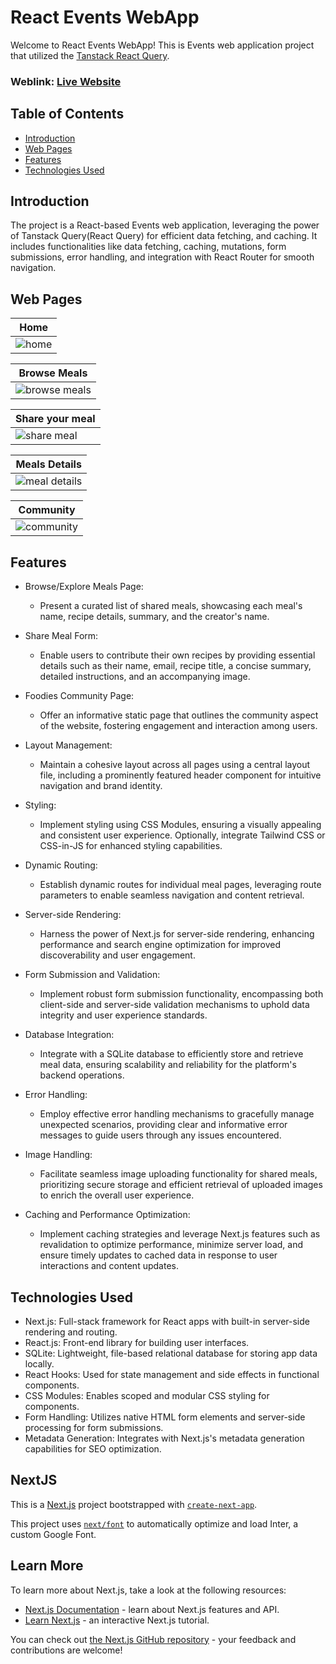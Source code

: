# React Events WebApp
Welcome to React Events WebApp! This is Events web application project that utilized the [Tanstack React Query](https://tanstack.com/query/latest).

### Weblink: [Live Website](#)

## Table of Contents
- [Introduction](#introduction)
- [Web Pages](#web-pages)
- [Features](#features)
- [Technologies Used](#technologies-used)

## Introduction
The project is a React-based Events web application, leveraging the power of Tanstack Query(React Query) for efficient data fetching, and caching. It includes functionalities like data fetching, caching, mutations, form submissions, error handling, and integration with React Router for smooth navigation.

## Web Pages
|  Home                             |
|-----------------------------------------|
| ![home](https://github.com/zaimabdullah/NextJS-foodies-meals/assets/36534973/a8f1d5ca-87d5-4fb2-88e4-b3a38fe0317c) |

|  Browse Meals                              |
|-----------------------------------------|
| ![browse meals](https://github.com/zaimabdullah/NextJS-foodies-meals/assets/36534973/1aab3e97-db1a-4811-ab0c-17957f9fcf1c) |

|  Share your meal                                                            |
|----------------------------------------------------------------------------------|
| ![share meal](https://github.com/zaimabdullah/NextJS-foodies-meals/assets/36534973/90fd8abd-6cc4-48f3-aee5-a21e50fd72ee) |


|  Meals Details                              |
|-----------------------------------------|
| ![meal details](https://github.com/zaimabdullah/NextJS-foodies-meals/assets/36534973/aabc16ed-1966-4fa2-8f63-f82deeb458b2) |

|  Community                             |
|-----------------------------------------|
| ![community](https://github.com/zaimabdullah/NextJS-foodies-meals/assets/36534973/8b30fffa-f950-473b-afe3-cf40e641e79e) |

## Features
- Browse/Explore Meals Page:
  - Present a curated list of shared meals, showcasing each meal's name, recipe details, summary, and the creator's name.

- Share Meal Form:
  - Enable users to contribute their own recipes by providing essential details such as their name, email, recipe title, a concise summary, detailed instructions, and an accompanying image.

- Foodies Community Page:
  - Offer an informative static page that outlines the community aspect of the website, fostering engagement and interaction among users.

- Layout Management:
  - Maintain a cohesive layout across all pages using a central layout file, including a prominently featured header component for intuitive navigation and brand identity.

- Styling:
  - Implement styling using CSS Modules, ensuring a visually appealing and consistent user experience. Optionally, integrate Tailwind CSS or CSS-in-JS for enhanced styling capabilities.
    
- Dynamic Routing:
  - Establish dynamic routes for individual meal pages, leveraging route parameters to enable seamless navigation and content retrieval.
    
- Server-side Rendering:
  - Harness the power of Next.js for server-side rendering, enhancing performance and search engine optimization for improved discoverability and user engagement.
    
- Form Submission and Validation:
  - Implement robust form submission functionality, encompassing both client-side and server-side validation mechanisms to uphold data integrity and user experience standards.
    
- Database Integration:
  - Integrate with a SQLite database to efficiently store and retrieve meal data, ensuring scalability and reliability for the platform's backend operations.

- Error Handling:
  - Employ effective error handling mechanisms to gracefully manage unexpected scenarios, providing clear and informative error messages to guide users through any issues encountered.

- Image Handling:
  - Facilitate seamless image uploading functionality for shared meals, prioritizing secure storage and efficient retrieval of uploaded images to enrich the overall user experience.

- Caching and Performance Optimization:
  - Implement caching strategies and leverage Next.js features such as revalidation to optimize performance, minimize server load, and ensure timely updates to cached data in response to user interactions and content updates.

## Technologies Used
- Next.js: Full-stack framework for React apps with built-in server-side rendering and routing.
- React.js: Front-end library for building user interfaces.
- SQLite: Lightweight, file-based relational database for storing app data locally.
- React Hooks: Used for state management and side effects in functional components.
- CSS Modules: Enables scoped and modular CSS styling for components.
- Form Handling: Utilizes native HTML form elements and server-side processing for form submissions.
- Metadata Generation: Integrates with Next.js's metadata generation capabilities for SEO optimization.

## NextJS

This is a [Next.js](https://nextjs.org/) project bootstrapped with [`create-next-app`](https://github.com/vercel/next.js/tree/canary/packages/create-next-app).

This project uses [`next/font`](https://nextjs.org/docs/basic-features/font-optimization) to automatically optimize and load Inter, a custom Google Font.

## Learn More

To learn more about Next.js, take a look at the following resources:

- [Next.js Documentation](https://nextjs.org/docs) - learn about Next.js features and API.
- [Learn Next.js](https://nextjs.org/learn) - an interactive Next.js tutorial.

You can check out [the Next.js GitHub repository](https://github.com/vercel/next.js/) - your feedback and contributions are welcome!
